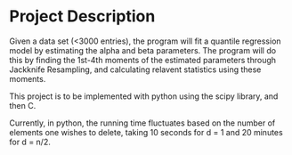 # Project Description
Given a data set (<3000 entries), the program will fit a quantile regression model by estimating the alpha and beta parameters. The program will do this by finding the 1st-4th moments of the estimated parameters through Jackknife Resampling, and calculating relavent statistics using these moments.

This project is to be implemented with python using the scipy library, and then C. 

Currently, in python, the running time fluctuates based on the number of elements one wishes to delete, taking 10 seconds for d = 1 and 20 minutes for d = n/2.